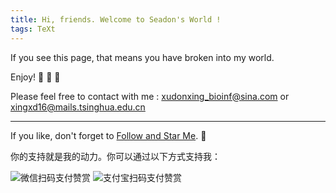 ```yaml
---
title: Hi, friends. Welcome to Seadon's World !
tags: TeXt
---
```


If you see this page, that means you have broken into my world. 

Enjoy! :ghost: :ghost: :ghost:

Please feel free to contact with me : <xudonxing_bioinf@sina.com> or <xingxd16@mails.tsinghua.edu.cn>

<!--more-->

---

If you like, don't forget to [Follow and Star Me](https://github.com/SeadonXing?tab=stars). :star2:

你的支持就是我的动力。你可以通过以下方式支持我：

![微信扫码支付赞赏](https://cloud.tsinghua.edu.cn/f/c194e6fe98a64ad3aff5/) ![支付宝扫码支付赞赏](https://cloud.tsinghua.edu.cn/f/ba13a434e9b8451e9685/)
